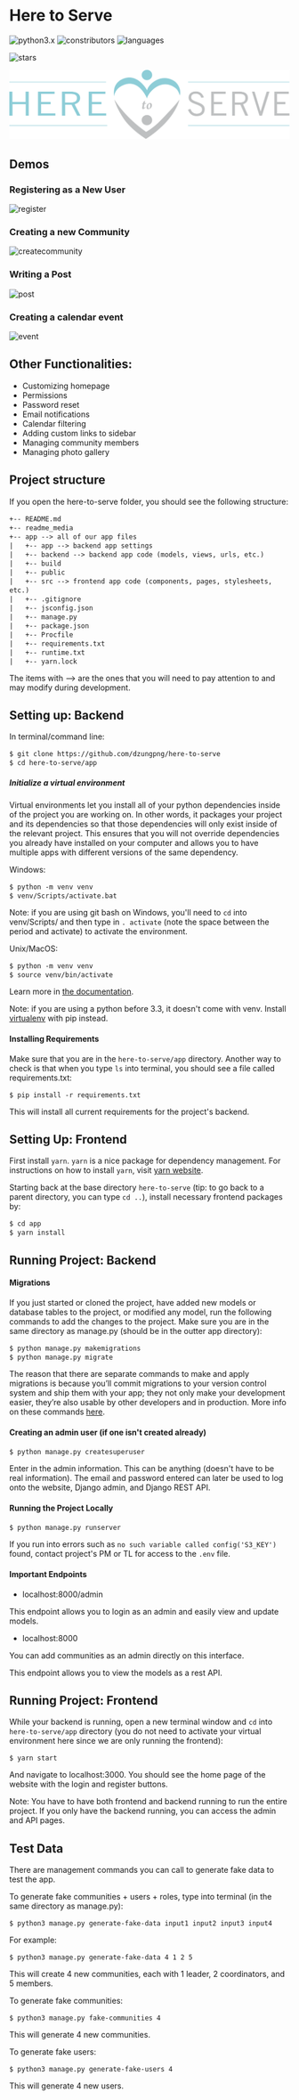 # Here to Serve
![python3.x](https://img.shields.io/badge/python-3.x-brightgreen.svg)
![constributors](https://img.shields.io/github/contributors/dzungpng/here-to-serve)
![languages](https://img.shields.io/github/languages/count/dzungpng/here-to-serve)

![stars](https://img.shields.io/github/stars/dzungpng/here-to-serve?style=social)

![](images/logo-h2s.svg)

## Demos

### Registering as a New User
![register](readme_media/register.gif "register")

### Creating a new Community
![createcommunity](readme_media/create_community.gif "createcommunity")

### Writing a Post
![post](readme_media/post.gif "post")

### Creating a calendar event
![event](readme_media/create_event.gif "event")

## Other Functionalities:
- Customizing homepage
- Permissions
- Password reset
- Email notifications
- Calendar filtering
- Adding custom links to sidebar
- Managing community members
- Managing photo gallery

## Project structure

If you open the here-to-serve folder, you should see the following structure:

```
+-- README.md
+-- readme_media
+-- app --> all of our app files
|   +-- app --> backend app settings
|   +-- backend --> backend app code (models, views, urls, etc.)
|   +-- build
|   +-- public
|   +-- src --> frontend app code (components, pages, stylesheets, etc.)
|   +-- .gitignore
|   +-- jsconfig.json
|   +-- manage.py
|   +-- package.json
|   +-- Procfile
|   +-- requirements.txt
|   +-- runtime.txt
|   +-- yarn.lock
```

The items with --> are the ones that you will need to pay attention to and may modify during development. 

## Setting up: Backend

In terminal/command line:

```
$ git clone https://github.com/dzungpng/here-to-serve
$ cd here-to-serve/app
```

##### Initialize a virtual environment

Virtual environments let you install all of your python dependencies inside of the project you are working on. In other words, it packages your project and its dependencies so that those dependencies will only exist inside of the relevant project. This ensures that you will not override dependencies you already have installed on your computer and allows you to have multiple apps with different versions of the same dependency.  

Windows:

```
$ python -m venv venv
$ venv/Scripts/activate.bat
```

Note: if you are using git bash on Windows, you'll need to `cd` into venv/Scripts/ and then type in `. activate` (note the space between the period and activate) to activate the environment.

Unix/MacOS:

```
$ python -m venv venv
$ source venv/bin/activate
```

Learn more in [the documentation](https://docs.python.org/3/library/venv.html#creating-virtual-environments).

Note: if you are using a python before 3.3, it doesn't come with venv. Install [virtualenv](https://docs.python-guide.org/dev/virtualenvs/#lower-level-virtualenv) with pip instead.

#### Installing Requirements

Make sure that you are in the `here-to-serve/app` directory. Another way to check is that
when you type `ls` into terminal, you should see a file called requirements.txt:

```
$ pip install -r requirements.txt
```

This will install all current requirements for the project's backend.

## Setting Up: Frontend
First install ```yarn```. ```yarn``` is a nice package for dependency management. For instructions
on how to install ```yarn```, visit [yarn website](https://classic.yarnpkg.com/en/docs/install).

Starting back at the base directory `here-to-serve` (tip: to go back to a parent directory, you can type `cd ..`),  install necessary frontend packages by:

```
$ cd app
$ yarn install
```

## Running Project: Backend

#### Migrations

If you just started or cloned the project, have added new models or database tables to the project, or modified any model,
run the following commands to add the changes to the project. Make sure you are in
the same directory as manage.py (should be in the outter app directory):

```
$ python manage.py makemigrations
$ python manage.py migrate
```

The reason that there are separate commands to make and apply migrations is because you’ll commit migrations to your version control system and ship them with your app; they not only make your development easier, they’re also usable by other developers and in production.
More info on these commands [here](https://docs.djangoproject.com/en/3.0/ref/django-admin/#django-admin-makemigrations).

#### Creating an admin user (if one isn't created already)

```
$ python manage.py createsuperuser
```

Enter in the admin information. This can be anything (doesn't have to be real information). The email and password entered can later be used to log onto the website, Django admin, and Django REST API. 

#### Running the Project Locally

```
$ python manage.py runserver
```

If you run into errors such as `no such variable called config('S3_KEY')` found, contact project's PM or TL for access to the `.env` file.

#### Important Endpoints

- localhost:8000/admin <br />

This endpoint allows you to login as an admin and easily view and update models.

- localhost:8000 <br />

You can add communities as an admin directly on this interface. <br />

This endpoint allows you to view the models as a rest API.


## Running Project: Frontend
While your backend is running, open a new terminal window and `cd` into `here-to-serve/app` directory (you do not need to activate your virtual environment here since we are only running the frontend):

```
$ yarn start
```

And navigate to localhost:3000. You should see the home page of the website with the login and register buttons.

Note: You have to have both frontend and backend running to run the entire project. 
If you only have the backend running, you can access the admin and API pages. 

## Test Data
There are management commands you can call to generate fake data to test the app.

To generate fake communities + users + roles, type into terminal (in the same directory as manage.py):

```
$ python3 manage.py generate-fake-data input1 input2 input3 input4
```
For example: 
```
$ python3 manage.py generate-fake-data 4 1 2 5
```
This will create 4 new communities, each with 1 leader, 2 coordinators, and 5 members. 

To generate fake communities:

```
$ python3 manage.py fake-communities 4
```
This will generate 4 new communities.

To generate fake users:

```
$ python3 manage.py generate-fake-users 4
```
This will generate 4 new users.
